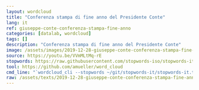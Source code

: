 ```yaml
---
layout: wordcloud
title: "Conferenza stampa di fine anno del Presidente Conte"
lang: it
ref: giuseppe-conte-conferenza-stampa-fine-anno
categories: [datalab, wordcloud]
tags: []
description: "Conferenza stampa di fine anno del Presidente Conte"
image: /assets/images/2019-12-28-giuseppe-conte-conferenza-stampa-fine-anno.jpg
source: https://youtu.be/VVmMLtMq-rE
stopwords: https://raw.githubusercontent.com/stopwords-iso/stopwords-it/master/stopwords-it.txt
tool: https://github.com/amueller/word_cloud
cmd_line: "`wordcloud_cli --stopwords ~/git/stopwords-it/stopwords-it.txt --imagefile 2019-12-28-giuseppe-conte-conferenza-stampa-fine-anno.jpg --background black --width 1080 --height 1350 < 2019-12-28-giuseppe-conte-conferenza-stampa-fine-anno.txt`"
raw: /assets/texts/2019-12-28-giuseppe-conte-conferenza-stampa-fine-anno.txt
---
```


